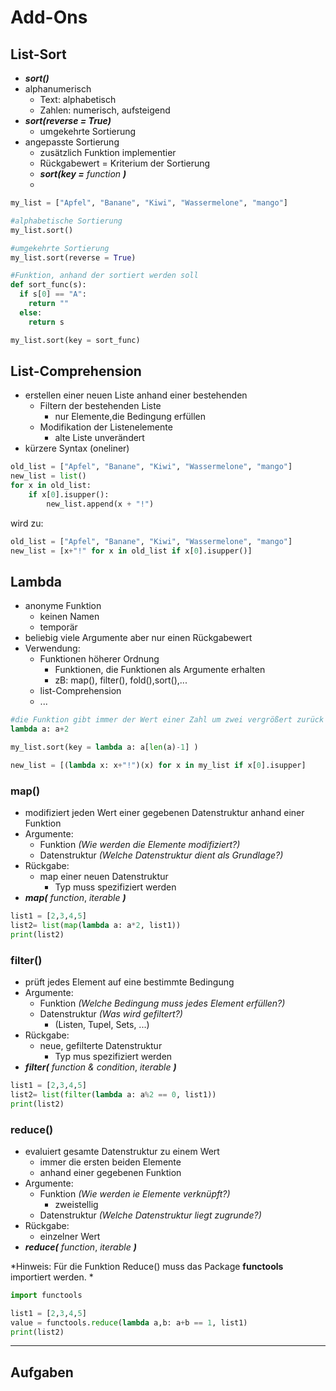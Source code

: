 # Add-Ons


## List-Sort

- ***sort()***
- alphanumerisch
  - Text: alphabetisch
  - Zahlen: numerisch, aufsteigend
- ***sort(reverse = True)***
  - umgekehrte Sortierung
- angepasste Sortierung
  - zusätzlich Funktion implementier
  - Rückgabewert = Kriterium der Sortierung
  - ***sort(key =*** *function* ***)***
  - 
```py
my_list = ["Apfel", "Banane", "Kiwi", "Wassermelone", "mango"]

#alphabetische Sortierung
my_list.sort()

#umgekehrte Sortierung
my_list.sort(reverse = True)

#Funktion, anhand der sortiert werden soll
def sort_func(s):
  if s[0] == "A":
    return ""
  else:
    return s

my_list.sort(key = sort_func)
```

## List-Comprehension

- erstellen einer neuen Liste anhand einer bestehenden
  - Filtern der bestehenden Liste
    - nur Elemente,die Bedingung erfüllen
  - Modifikation der Listenelemente
    - alte Liste unverändert
- kürzere Syntax (oneliner)


```py
old_list = ["Apfel", "Banane", "Kiwi", "Wassermelone", "mango"]
new_list = list()
for x in old_list:
    if x[0].isupper():
        new_list.append(x + "!")
```

wird zu:

```py
old_list = ["Apfel", "Banane", "Kiwi", "Wassermelone", "mango"]
new_list = [x+"!" for x in old_list if x[0].isupper()]
```

## Lambda

- anonyme Funktion
  - keinen Namen
  - temporär
- beliebig viele Argumente aber nur einen Rückgabewert
- Verwendung:
  - Funktionen höherer Ordnung
    - Funktionen, die Funktionen als Argumente erhalten
    - zB: map(), filter(), fold(),sort(),...
  - list-Comprehension
  - ...

```py
#die Funktion gibt immer der Wert einer Zahl um zwei vergrößert zurück
lambda a: a+2

my_list.sort(key = lambda a: a[len(a)-1] )

new_list = [(lambda x: x+"!")(x) for x in my_list if x[0].isupper]
```

### map()

- modifiziert jeden Wert einer gegebenen Datenstruktur anhand einer Funktion
- Argumente:
  - Funktion *(Wie werden die Elemente modifiziert?)*
  - Datenstruktur *(Welche Datenstruktur dient als Grundlage?)*
- Rückgabe:
  - map einer neuen Datenstruktur
    - Typ muss spezifiziert werden
- ***map(*** *function*, *iterable* ***)***

```py
list1 = [2,3,4,5]
list2= list(map(lambda a: a*2, list1))
print(list2)
```

### filter()

- prüft jedes Element auf eine bestimmte Bedingung
- Argumente:
  - Funktion *(Welche Bedingung muss jedes Element erfüllen?)*
  - Datenstruktur *(Was wird gefiltert?)*
    - (Listen, Tupel, Sets, ...)
- Rückgabe:
  - neue, gefilterte Datenstruktur
    - Typ mus spezifiziert werden
- ***filter(*** *function & condition*, *iterable* ***)***

```py
list1 = [2,3,4,5]
list2= list(filter(lambda a: a%2 == 0, list1))
print(list2)
```

### reduce()

- evaluiert gesamte Datenstruktur zu einem Wert
  - immer die ersten beiden Elemente
  - anhand einer gegebenen Funktion
- Argumente:
  - Funktion *(Wie werden ie Elemente verknüpft?)*
    - zweistellig
  - Datenstruktur *(Welche Datenstruktur liegt zugrunde?)*
- Rückgabe:
  - einzelner Wert
- ***reduce(*** *function*, *iterable* ***)***

*Hinweis: Für die Funktion Reduce() muss das Package **functools** importiert werden. *
```py
import functools 

list1 = [2,3,4,5]
value = functools.reduce(lambda a,b: a+b == 1, list1)
print(list2)
```
---
## Aufgaben